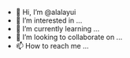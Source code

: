 - 👋 Hi, I’m @alalayui
- 👀 I’m interested in ...
- 🌱 I’m currently learning ...
- 💞️ I’m looking to collaborate on ...
- 📫 How to reach me ...

<!---
alalayui/alalayui is a ✨ special ✨ repository because its `README.md` (this file) appears on your GitHub profile.
You can click the Preview link to take a look at your changes.
--->
